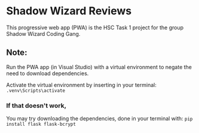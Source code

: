 # Shadow Wizard Reviews
This progressive web app (PWA) is the HSC Task 1 project for the group Shadow Wizard Coding Gang.

## Note:

Run the PWA app (in Visual Studio) with a virtual environment to negate the need to download dependencies.

Activate the virtual environment by inserting in your terminal:
`
.venv\Scripts\activate
`

### If that doesn't work,
You may try downloading the dependencies, done in your terminal with:
`
pip install flask flask-bcrypt
`



